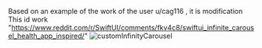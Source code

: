 Based on an example of the work of the user  u/cag116 , it is modification 
This id work "https://www.reddit.com/r/SwiftUI/comments/fkv4c8/swiftui_infinite_carousel_health_app_inspired/"
![customInfinityCarousel](https://user-images.githubusercontent.com/33865213/230220704-305adc2e-7faf-4173-8d83-77b9464ac9db.png)
